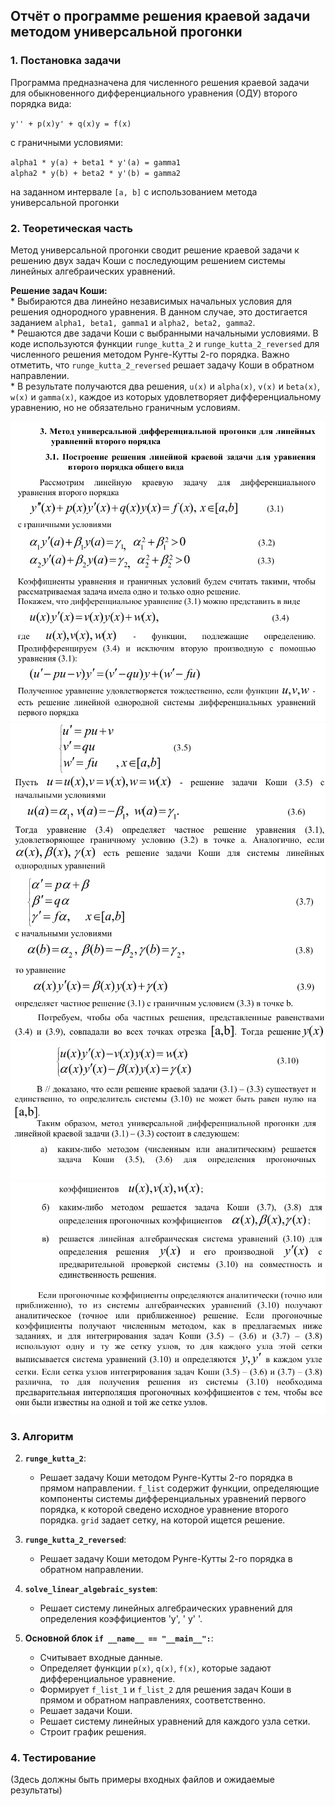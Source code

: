 ## Отчёт о программе решения краевой задачи методом универсальной прогонки

### 1. Постановка задачи

Программа предназначена для численного решения краевой задачи для обыкновенного дифференциального уравнения (ОДУ) второго порядка вида:

`y'' + p(x)y' + q(x)y = f(x)`

с граничными условиями:

`alpha1 * y(a) + beta1 * y'(a) = gamma1`  
`alpha2 * y(b) + beta2 * y'(b) = gamma2`

на заданном интервале `[a, b]` с использованием метода универсальной прогонки

### 2. Теоретическая часть

Метод универсальной прогонки сводит решение краевой задачи к решению двух задач Коши с последующим решением системы линейных алгебраических уравнений.

**Решение задач Коши:**  
    *   Выбираются два линейно независимых начальных условия для решения однородного уравнения. В данном случае, это достигается заданием `alpha1, beta1, gamma1` и `alpha2, beta2, gamma2`.  
    *   Решаются две задачи Коши с выбранными начальными условиями. В коде используются функции `runge_kutta_2` и `runge_kutta_2_reversed` для численного решения методом Рунге-Кутты 2-го порядка.  Важно отметить, что `runge_kutta_2_reversed` решает задачу Коши в обратном направлении.  
    *   В результате получаются два решения, `u(x)` и `alpha(x)`, `v(x)` и `beta(x)`, `w(x)` и `gamma(x)`, каждое из которых удовлетворяет дифференциальному уравнению, но не обязательно граничным условиям.

![](img/1.png)
![](img/2.png)
![](img/3.png)
![](img/4.png)

### 3. Алгоритм

2.  **`runge_kutta_2`**:
    *   Решает задачу Коши методом Рунге-Кутты 2-го порядка в прямом направлении.  `f_list` содержит функции, определяющие компоненты системы дифференциальных уравнений первого порядка, к которой сведено исходное уравнение второго порядка. `grid` задает сетку, на которой ищется решение.

3.  **`runge_kutta_2_reversed`**:
    *   Решает задачу Коши методом Рунге-Кутты 2-го порядка в обратном направлении.

4.  **`solve_linear_algebraic_system`**:
    *   Решает систему линейных алгебраических уравнений для определения коэффициентов 'y', ' y' '.

5.  **Основной блок `if __name__ == "__main__":`**:
    *   Считывает входные данные.
    *   Определяет функции `p(x)`, `q(x)`, `f(x)`, которые задают дифференциальное уравнение.
    *   Формирует `f_list_1` и `f_list_2` для решения задач Коши в прямом и обратном направлениях, соответственно.
    *   Решает задачи Коши.
    *   Решает систему линейных уравнений для каждого узла сетки.
    *   Строит график решения.

### 4. Тестирование

(Здесь должны быть примеры входных файлов и ожидаемые результаты)

